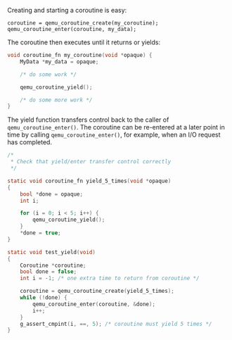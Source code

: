 Creating and starting a coroutine is easy:
```
coroutine = qemu_coroutine_create(my_coroutine);
qemu_coroutine_enter(coroutine, my_data);
```
The coroutine then executes until it returns or yields:
```C
void coroutine_fn my_coroutine(void *opaque) {
    MyData *my_data = opaque;

    /* do some work */

    qemu_coroutine_yield();

    /* do some more work */
}
```
The yield function transfers control back to the caller of `qemu_coroutine_enter()`. The coroutine can be re-entered at a later point in time by calling `qemu_coroutine_enter()`, for example, when an I/O request has completed.
```C
/*
 * Check that yield/enter transfer control correctly
 */

static void coroutine_fn yield_5_times(void *opaque)
{
    bool *done = opaque;
    int i;

    for (i = 0; i < 5; i++) {
        qemu_coroutine_yield();
    }
    *done = true;
}

static void test_yield(void)
{
    Coroutine *coroutine;
    bool done = false;
    int i = -1; /* one extra time to return from coroutine */

    coroutine = qemu_coroutine_create(yield_5_times);
    while (!done) {
        qemu_coroutine_enter(coroutine, &done);
        i++;
    }
    g_assert_cmpint(i, ==, 5); /* coroutine must yield 5 times */
}
```

